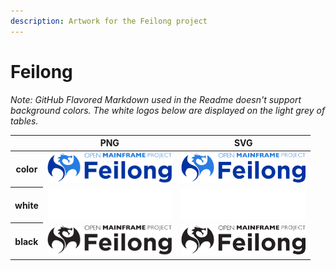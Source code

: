 ```yaml
---
description: Artwork for the Feilong project
---
```


# Feilong

*Note: GitHub Flavored Markdown used in the Readme doesn't support background colors. The white logos below are displayed on the light grey of tables.*

<table class="logos-table">
	<thead>
		<tr>
			<th></th>
			<th>PNG</th>
			<th>SVG</th>
		</tr>
	</thead>	
    <tbody>
		<tr>
			<th>color</th>
			<td><a href="color/feilong-color.png" download><img src="color/feilong-color.png" width="200"></a></td>
			<td><a href="color/feilong-color.svg" download><img src="color/feilong-color.svg" width="200"></a></td>
		</tr>
		<tr>
			<th>white</th>
			<td><a href="white/feilong-white.png" download><img src="white/feilong-white.png" width="200"></a></td>
			<td><a href="white/feilong-white.svg" download><img src="white/feilong-white.svg" width="200"></a></td>
		</tr>
		<tr>
			<th>black</th>
			<td><a href="black/feilong-black.png" download><img src="black/feilong-black.png" width="200"></a></td>
			<td><a href="black/feilong-black.svg" download><img src="black/feilong-black.svg" width="200"></a></td>
		</tr>
	</tbody>	
</table>



